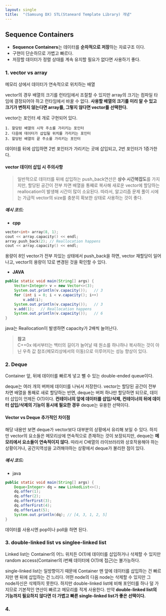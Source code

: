 ```yaml
---
layout: single
title:  "(Samsung DX) STL(Staneard Template Library) 개념"
---
```

Sequence Containers
---
- **Sequence Containers**는 데이터를 **순차적으로 저장**하는 자료구조 이다.
- 구현이 단순하므로 가볍고 빠르다.
- 저장할 데이터가 정렬 상태를 계속 유지할 필요가 없다면 사용하기 좋다.

### 1. vector vs array
메모리 상에서 데이터가 연속적으로 위치하는 배열

vector의 경우 배열의 크기를 런타임에서 조절할 수 있지만 array의 크기는 컴파일 타임에 결정되어야 하고 런타임에서 바꿀 수 없다. **사용할 배열의 크기를 미리 알 수 있고 크기가 변하지 않는다면 array를, 그렇지 않다면 vector를 선택한다.**

vector는 포인터 세 개로 구현되어 있다.

    1. 할당된 배열의 시작 주소를 가리키는 포인터
    2. 다음에 데이터가 삽입될 위치를 가리키는 포인터
    3. 할당된 배열의 끝 주소를 가리키는 포인터

데이터를 뒤에 삽입하면 2번 포인터가 가리키는 곳에 삽입되고, 2번 포인터가 1증가한다.

#### vector 데이터 삽입 시 주의사항
>일반적으로 데이터를 뒤에 삽입하는 push_back연산은 **상수 시간복잡도**를 가지지만, 할당된 공간이 전부 차면 배열을 통쨰로 복사해 새로운 vector에 할당하는 reallocation이 발생해 시간이 많이 소요된다. 따라서, 알고리즘 문제 풀이 시에는 가급적 vector의 size를 충분히 확보한 상태로 사용하는 것이 좋다.

##### 예시 코드:
- **cpp**
```cpp
vector<int> array(8, 1);
cout << array.capacity() << endl;
array.push_back(2); // Reallocation happens
cout << array.capacity() << endl;
```
용량이 8인 vector가 전부 차있는 상태에서 push_back을 하면, vector 재할당이 일어나고, vector의 용량이 12로 변경된 것을 확인할 수 있다.
- **JAVA**
```java
public static void main(String[] args) {
    Vector<Integer> v = new Vector<>(3);
    System.out.println(v.capacity());   // 3
    for (int i = 0; i < v.capacity(); i++)
        v.add(i);
    System.out.println(v.capacity());   // 3
    v.add(1);   // Reallocation happens
    System.out.println(v.capacity());   // 6
}
```
java는 Reallocation이 발생하면 capacity가 2배씩 늘어난다.
>**참고**   
C++0x 에서부터는 백터의 길이가 늘어날 때 원소를 하나하나 복사하는 것이 아닌 우측 값 참조(메모리상에서의 이동)으로 이루어지는 성능 향상이 있다.

### 2. Deque
Container 앞, 뒤에 데이터를 빠르게 넣고 뺄 수 있는 double-ended queue이다.

deque는 여러 개의 버퍼에 데이터를 나눠서 저장한다. vector는 할당된 공간이 전부 차면 배열을 통째로 새로 할당하는 반면, deque는 버퍼 하나만 할당하면 되므로, 데이터 삽입이 언제든 O(1)이다. **컨테이너의 앞에 데이터를 삽입/삭제, 컨테이너의 뒤에 데이터 삽입/삭제의 기능이 동시에 필요한 경우** deque는 유용한 선택이다.

#### Vector vs Deque 추가적인 차이점
해당 내용만 보면 deque가 vector보다 대부분의 상황에서 유리해 보일 수 있다. 하지만 vector의 요소들은 메모리상에 연속적으로 존재하는 것이 보장되지만, deque는 **메모리에서 요소들이 연속적이지 않다.** 따라서 C배열의 라이브러리와 상호작용해야 하는 상황이거나, 공간지역성을 고려해야하는 상황에서 deque가 불리한 점이 있다.

##### 예시 코드:
- java
```java
public static void main(String[] args) {
    Deque<Integer> dq = new LinkedList<>();
    dq.offer(1);
    dq.offer(2);
    dq.offerFirst(3);
    dq.offerFirst(4);
    dq.offerLast(5);
    System.out.println(dq); // [4, 3, 1, 2, 5]
}
```
데이터를 사용시엔 pop이나 poll을 하면 된다.

### 3. double-linked list vs singlee-linked list
Linked list는 Container의 어느 위치든 O(1)에 데이터를 삽입하거나 삭제할 수 있지만 random access(Container의 i번째 데이터에 O(1)에 접근)는 불가능하다.

single-linked list는 일방향이기 때문에 Container 맨 앞에 데이터를 삽입하는 건 빠르지만 맨 뒤에 삽입하는 건 느리다. 어떤 node의 다음 node는 삭제할 수 있지만 그 node자신은 삭제하지 못한다. 하지만 double-linked list에 비해 포인터를 하나 덜 가지므로 기본적인 연산이 빠르고 메모리를 적게 사용한다. 만약 **double-linked list의 기능까지 필요하지 않다면 더 가볍고 빠른 single-linked list가 좋은 선택이다.**

### 4. 